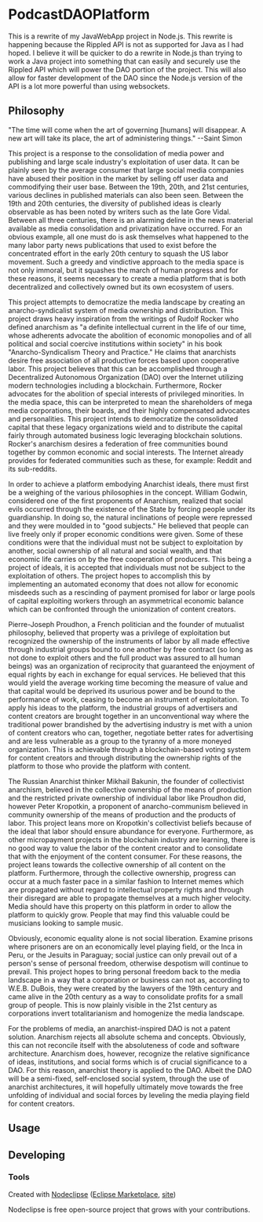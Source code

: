 # PodcastDAOPlatform
This is a rewrite of my JavaWebApp project in Node.js. This rewrite is happening because the Rippled API is not as supported for Java as I had hoped. I believe it will be quicker to do a rewrite in Node.js than trying to work a Java project into something that can easily and securely use the Rippled API which will power the DAO portion of the project. This will also allow for faster development of the DAO since the Node.js version of the API is a lot more powerful than using websockets.

## Philosophy
"The time will come when the art of governing [humans] will disappear. A new art will take its place, the art of administering things." --Saint Simon

This project is a response to the consolidation of media power and publishing and large scale industry's exploitation of user data. It can be plainly seen by the average consumer that large social media companies have abused their position in the market by selling off user data and commodifying their user base. Between the 19th, 20th, and 21st centuries, various declines in published materials can also been seen. Between the 19th and 20th centuries, the diversity of published ideas is clearly observable as has been noted by writers such as the late Gore Vidal. Between all three centuries, there is an alarming deline in the news material available as media consolidation and privatization have occurred. For an obvious example, all one must do is ask themselves what happened to the many labor party news publications that used to exist before the concentrated effort in the early 20th century to squash the US labor movement. Such a greedy and vindictive approach to the media space is not only immoral, but it squashes the march of human progress and for these reasons, it seems necessary to create a media platform that is both decentralized and collectively owned but its own ecosystem of users.

This project attempts to democratize the media landscape by creating an anarcho-syndicalist system of media ownership and distribution. This project draws heavy inspiration from the writings of Rudolf Rocker who defined anarchism as "a definite intellectual current in the life of our time, whose adherents advocate the abolition of economic monopolies and of all political and social coercive institutions within society" in his book "Anarcho-Syndicalism Theory and Practice." He claims that anarchists desire free association of all productive forces based upon cooperative labor. This project believes that this can be accomplished through a Decentralized Autonomous Organization (DAO) over the Internet utilizing modern technologies including a blockchain. Furthermore, Rocker advocates for the abolition of special interests of privileged minorities. In the media space, this can be interpreted to mean the shareholders of mega media corporations, their boards, and their highly compensated advocates and personalities. This project intends to democratize the consolidated capital that these legacy organizations wield and to distribute the capital fairly through automated business logic leveraging blockchain solutions. Rocker's anarchism desires a federation of free communities bound together by common economic and social interests. The Internet already provides for federated communities such as these, for example: Reddit and its sub-reddits.

In order to achieve a platform embodying Anarchist ideals, there must first be a weighing of the various philosophies in the concept. William Godwin, considered one of the first proponents of Anarchism, realized that social evils occurred through the existence of the State by forcing people under its guardianship. In doing so, the natural inclinations of people were repressed and they were moulded in to "good subjects." He believed that people can live freely only if proper economic conditions were given. Some of these conditions were that the individual must not be subject to exploitation by another, social ownership of all natural and social wealth, and that economic life carries on by the free cooperation of producers. This being a project of ideals, it is accepted that individuals must not be subject to the exploitation of others. The project hopes to accomplish this by implementing an automated economy that does not allow for economic misdeeds such as a rescinding of payment promised for labor or large pools of capital exploiting workers through an asymmetrical economic balance which can be confronted through the unionization of content creators.

Pierre-Joseph Proudhon, a French politician and the founder of mutualist philosophy, believed that property was a privilege of exploitation but recognized the ownership of the instruments of labor by all made effective through industrial groups bound to one another by free contract (so long as not done to exploit others and the full product was assured to all human beings) was an organization of reciprocity that guaranteed the enjoyment of equal rights by each in exchange for equal services. He believed that this would yield the average working time becoming the measure of value and that capital would be deprived its usurious power and be bound to the performance of work, ceasing to become an instrument of exploitation. To apply his ideas to the platform, the industrial groups of advertisers and content creators are brought together in an unconventional way where the traditional power brandished by the advertising industry is met with a union of content creators who can, together, negotiate better rates for advertising and are less vulnerable as a group to the tyranny of a more moneyed organization. This is achievable through a blockchain-based voting system for content creators and through distributing the ownership rights of the platform to those who provide the platform with content.

The Russian Anarchist thinker Mikhail Bakunin, the founder of collectivist anarchism, believed in the collective ownership of the means of production and the restricted private ownership of individual labor like Proudhon did, however Peter Kropotkin, a proponent of anarcho-communism believed in community ownership of the means of production and the products of labor. This project leans more on Kropotkin's collectivist beliefs because of the ideal that labor should ensure abundance for everyone. Furthermore, as other micropayment projects in the blockchain industry are learning, there is no good way to value the labor of the content creator and to consolidate that with the enjoyment of the content consumer. For these reasons, the project leans towards the collective ownership of all content on the platform. Furthermore, through the collective ownership, progress can occur at a much faster pace in a similar fashion to Internet memes which are propagated without regard to intellectual property rights and through their disregard are able to propagate themselves at a much higher velocity. Media should have this property on this platform in order to allow the platform to quickly grow. People that may find this valuable could be musicians looking to sample music.

Obviously, economic equality alone is not social liberation. Examine prisons where prisoners are on an economically level playing field, or the Inca in Peru, or the Jesuits in Paraguay; social justice can only prevail out of a person's sense of personal freedom, otherwise despotism will continue to prevail. This project hopes to bring personal freedom back to the media landscape in a way that a corporation or business can not as, according to W.E.B. DuBois, they were created by the lawyers of the 19th century and came alive in the 20th century as a way to consolidate profits for a small group of people. This is now plainly visible in the 21st century as corporations invert totalitarianism and homogenize the media landscape.

For the problems of media, an anarchist-inspired DAO is not a patent solution. Anarchism rejects all absolute schema and concepts. Obviously, this can not reconcile itself with the absoluteness of code and software architecture. Anarchism does, however, recognize the relative significance of ideas, institutions, and social forms which is of crucial significance to a DAO. For this reason, anarchist theory is applied to the DAO. Albeit the DAO will be a semi-fixed, self-enclosed social system, through the use of anarchist architectures, it will hopefully ultimately move towards the free unfolding of individual and social forces by leveling the media playing field for content creators.

## Usage



## Developing



### Tools

Created with [Nodeclipse](https://github.com/Nodeclipse/nodeclipse-1)
 ([Eclipse Marketplace](http://marketplace.eclipse.org/content/nodeclipse), [site](http://www.nodeclipse.org))   

Nodeclipse is free open-source project that grows with your contributions.

